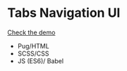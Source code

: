 # Tabs Navigation UI

[Check the demo](https://codepen.io/TrasherDK/pen/oKprqQ)

- Pug/HTML
- SCSS/CSS
- JS (ES6)/ Babel

 
